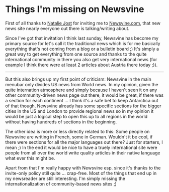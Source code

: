 # Things I'm missing on Newsvine

First of all thanks to [Natalie Jost](http://nataliejost.com/) for inviting me to [Newsvine.com](http://www.newsvine.com), that new news site nearly everyone out there is talking/writing about. 

Since I've got that invitation I think last sunday, Newsvine has become my primary source for let's call it the traditional news which is for me basically everything that's not coming from a blog or a bulletin board ;) It's simply a great way to get everything from one source and thanks to the quite international community in there you also get very international news (for example I think there were at least 2 articles about Austria there today ;)).



-------------------------------



But this also brings up my first point of criticism: Newsvine in the main menubar only divides US news from World news. In my opinion, given the quite internation atmosphere and simply because I haven't seen it on any other community-driven news page out there, it would be great, if there was a section for each continent ... I think it's a safe bet to keep Antarctica out of that though. Newsvine already has some specific sections for the bigger cities in the US and London to provide regional news so in my opinion it would be just a logical step to open this up to all regions in the world without having hundreds of sections in the beginning.

The other idea is more or less directly related to this: Some people on Newsvine are writing in French, some in German. Wouldn't it be cool, if there were sections for all the major languages out there? Just for starters, I mean ;) In the end it would be nice to have a truely international site were people from all over the world write quality articles in their native language what ever this might be.

Apart from that I'm really happy with Newsvine esp. since it's thanks to the invite-only policy still quite ... crap-free. Most of the things that end up in my newsreader are still interesting. I'm simply missing the internationalization of community-based news sites ;)